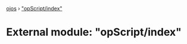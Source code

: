 [ojos](../README.md) › ["opScript/index"](_opscript_index_.md)

# External module: "opScript/index"


